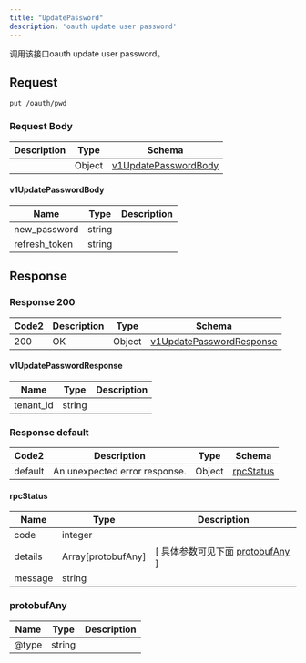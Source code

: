 ```yaml
---
title: "UpdatePassword"
description: 'oauth update user password'
---
```

调用该接口oauth update user password。

## Request


```
put /oauth/pwd
```

### Request Body 
| Description | Type | Schema |
| ----------- | ------ | ------ |
|  | Object | [v1UpdatePasswordBody](#v1UpdatePasswordBody) |

#### v1UpdatePasswordBody

| Name | Type | Description | 
| ---- | ---- | ----------- |     
| new_password | string |  |      
| refresh_token | string |  |   



## Response

### Response  200 
| Code2 | Description | Type | Schema |
| ---- | ----------- | ------ | ------ |
| 200 | OK | Object | [v1UpdatePasswordResponse](#v1UpdatePasswordResponse) |

#### v1UpdatePasswordResponse

| Name | Type | Description | 
| ---- | ---- | ----------- |     
| tenant_id | string |  |   



### Response  default 
| Code2 | Description | Type | Schema |
| ---- | ----------- | ------ | ------ |
| default | An unexpected error response. | Object | [rpcStatus](#rpcStatus) |

#### rpcStatus

| Name | Type | Description | 
| ---- | ---- | ----------- |     
| code | integer |  |          
| details | Array[protobufAny] |  [ 具体参数可见下面 [protobufAny](#protobufAny) ] |       
| message | string |  |   

### protobufAny
| Name | Type | Description | 
| ---- | ---- | ----------- |     
| @type | string |  |   



